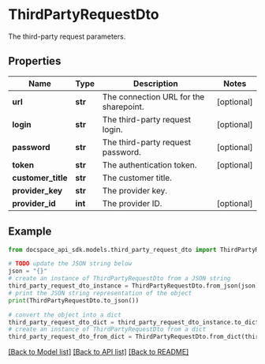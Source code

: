 # ThirdPartyRequestDto
The third-party request parameters.

## Properties

Name | Type | Description | Notes
------------ | ------------- | ------------- | -------------
**url** | **str** | The connection URL for the sharepoint. | [optional] 
**login** | **str** | The third-party request login. | [optional] 
**password** | **str** | The third-party request password. | [optional] 
**token** | **str** | The authentication token. | [optional] 
**customer_title** | **str** | The customer title. | 
**provider_key** | **str** | The provider key. | 
**provider_id** | **int** | The provider ID. | [optional] 

## Example

```python
from docspace_api_sdk.models.third_party_request_dto import ThirdPartyRequestDto

# TODO update the JSON string below
json = "{}"
# create an instance of ThirdPartyRequestDto from a JSON string
third_party_request_dto_instance = ThirdPartyRequestDto.from_json(json)
# print the JSON string representation of the object
print(ThirdPartyRequestDto.to_json())

# convert the object into a dict
third_party_request_dto_dict = third_party_request_dto_instance.to_dict()
# create an instance of ThirdPartyRequestDto from a dict
third_party_request_dto_from_dict = ThirdPartyRequestDto.from_dict(third_party_request_dto_dict)
```
[[Back to Model list]](../README.md#documentation-for-models) [[Back to API list]](../README.md#documentation-for-api-endpoints) [[Back to README]](../README.md)


